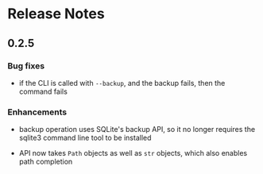 # Release Notes

## 0.2.5

### Bug fixes

- if the CLI is called with `--backup`, and the backup fails, then the
  command fails

### Enhancements

- backup operation uses SQLite's backup API, so it no longer requires
  the sqlite3 command line tool to be installed
  
- API now takes `Path` objects as well as `str` objects, which also
  enables path completion

